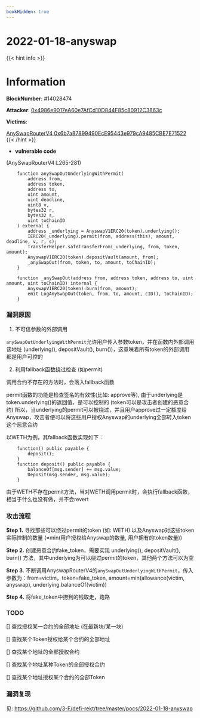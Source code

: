 ```yaml
---
bookHidden: true
---
```

# 2022-01-18-anyswap

{{< hint info >}}
# Information

**BlockNumber**:  #14028474

**Attacker**:  [0x4986e9017eA60e7AfCd10D844F85c80912C3863c](https://etherscan.io/address/0x4986e9017eA60e7AfCd10D844F85c80912C3863c)

**Victims**:  
 
[AnySwapRouterV4 0x6b7a87899490EcE95443e979cA9485CBE7E71522](https://etherscan.io/address/0x6b7a87899490ece95443e979ca9485cbe7e71522#code)
{{< /hint >}}

- **vulnerable code**

(AnySwapRouterV4:L265-281)
```solidity
    function anySwapOutUnderlyingWithPermit(
        address from,
        address token,
        address to,
        uint amount,
        uint deadline,
        uint8 v,
        bytes32 r,
        bytes32 s,
        uint toChainID
    ) external {
        address _underlying = AnyswapV1ERC20(token).underlying();
        IERC20(_underlying).permit(from, address(this), amount, deadline, v, r, s);
        TransferHelper.safeTransferFrom(_underlying, from, token, amount);
        AnyswapV1ERC20(token).depositVault(amount, from);
        _anySwapOut(from, token, to, amount, toChainID);
    }
```

```solidity
    function _anySwapOut(address from, address token, address to, uint amount, uint toChainID) internal {
        AnyswapV1ERC20(token).burn(from, amount);
        emit LogAnySwapOut(token, from, to, amount, cID(), toChainID);
    }
```

### **漏洞原因**
1. 不可信参数的外部调用

`anySwapOutUnderlyingWithPermit`允许用户传入参数token，并在函数内外部调用该地址 (underlying(), depositVault(), burn())，这意味着所有token的外部调用都是用户可控的

2. 利用fallback函数绕过检查 (如permit)

调用合约不存在的方法时，会落入fallback函数

permit函数的功能是检查签名的有效性(比如: approve等), 由于underlying是token.underlying()的返回值，是可以控制的 (token可以是攻击者创建的恶意合约)
所以，当underlying的permit可以被绕过，并且用户approve过一定额度给Anyswap，攻击者便可以将这些用户授权Anyswap的underlying全部转入token这个恶意合约

以WETH为例，其fallback函数实现如下：
```solidity
    function() public payable {
        deposit();
    }
    function deposit() public payable {
        balanceOf[msg.sender] += msg.value;
        Deposit(msg.sender, msg.value);
    }
```
由于WETH不存在permit方法，当对WETH调用permit时，会执行fallback函数，相当于什么也没有做，并不会revert

### **攻击流程**

**Step 1.** 寻找那些可以绕过permit的token (如: WETH) 以及Anyswap对这些token实际控制的数量 (=min(用户授权给Anyswap的数量, 用户拥有的token数量))

**Step 2.** 创建恶意合约fake_token，需要实现 underlying(), depositVault(), burn() 方法，其中underlying为可以绕过permit的token，其他两个方法可以为空

**Step 3.** 不断调用AnyswapRouterV4的`anySwapOutUnderlyingWithPermit`，传入参数为：from=victim，token=fake_token, amount=min(allowance(victim, anyswap), underlying.balanceOf(victim))

**Step 4.** 将fake_token中捞到的钱取走，跑路

### **TODO**
[] 查找授权某一合约的全部地址 (在最新块/某一块)

[] 查找某个Token授权给某个合约的全部地址

[] 查找某个地址的全部授权合约

[] 查找某个地址某种Token的全部授权合约

[] 查找某个地址授权某个合约的全部Token

### **漏洞复现**
见: https://github.com/3-F/defi-rekt/tree/master/pocs/2022-01-18-anyswap